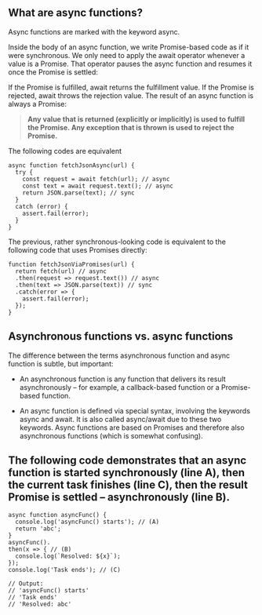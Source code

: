 ## What are async functions?
Async functions are marked with the keyword async.

Inside the body of an async function, we write Promise-based code as if it were synchronous. We only need to apply the await operator whenever a value is a Promise. That operator pauses the async function and resumes it once the Promise is settled:

If the Promise is fulfilled, await returns the fulfillment value.
If the Promise is rejected, await throws the rejection value.
The result of an async function is always a Promise:

> **Any value that is returned (explicitly or implicitly) is used to fulfill the Promise.
Any exception that is thrown is used to reject the Promise.**

The following codes are equivalent
```
async function fetchJsonAsync(url) {
  try {
    const request = await fetch(url); // async
    const text = await request.text(); // async
    return JSON.parse(text); // sync
  }
  catch (error) {
    assert.fail(error);
  }
}
```
The previous, rather synchronous-looking code is equivalent to the following code that uses Promises directly:
```
function fetchJsonViaPromises(url) {
  return fetch(url) // async
  .then(request => request.text()) // async
  .then(text => JSON.parse(text)) // sync
  .catch(error => {
    assert.fail(error);
  });
}
```

## Asynchronous functions vs. async functions

The difference between the terms asynchronous function and async function is subtle, but important:

-  An asynchronous function is any function that delivers its result asynchronously – for example, a callback-based function or a Promise-based function.

-  An async function is defined via special syntax, involving the keywords async and await. It is also called async/await due to these two keywords. Async functions are based on Promises and therefore also asynchronous functions (which is somewhat confusing).

## The following code demonstrates that an async function is started synchronously (line A), then the current task finishes (line C), then the result Promise is settled – asynchronously (line B).
```
async function asyncFunc() {
  console.log('asyncFunc() starts'); // (A)
  return 'abc';
}
asyncFunc().
then(x => { // (B)
  console.log(`Resolved: ${x}`);
});
console.log('Task ends'); // (C)

// Output:
// 'asyncFunc() starts'
// 'Task ends'
// 'Resolved: abc'
```
